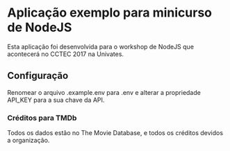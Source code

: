 # Aplicação exemplo para minicurso de NodeJS

Esta aplicação foi desenvolvida para o workshop de NodeJS que acontecerá no CCTEC 2017 na Univates.

## Configuração

Renomear o arquivo .example.env para .env e alterar a propriedade API_KEY para a sua chave da API. 

### Créditos para TMDb

Todos os dados estão no The Movie Database, e todos os créditos devidos a organização.